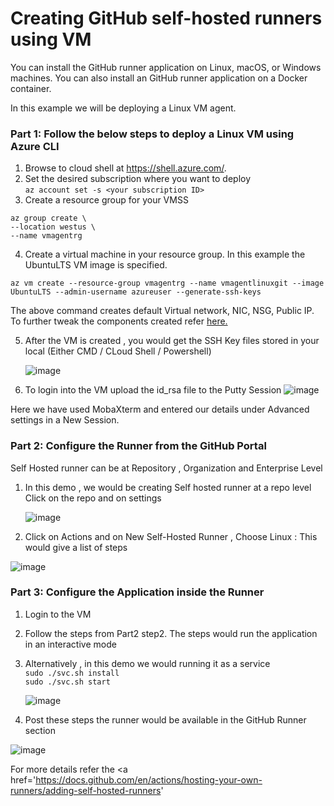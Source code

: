 


# Creating GitHub self-hosted runners using VM

You can install the GitHub runner application on Linux, macOS, or Windows machines. You can also install an  GitHub runner application on a Docker container.

In this example we will be deploying a Linux VM agent.

### Part 1: Follow the below steps to deploy a Linux VM  using Azure CLI

1) Browse to cloud shell at https://shell.azure.com/.
2) Set the desired subscription where you want to deploy </br>
`az account set -s <your subscription ID>`
3) Create a resource group for your VMSS </br>
```
az group create \
--location westus \
--name vmagentrg
```
4) Create a virtual machine in your resource group. In this example the UbuntuLTS VM image is specified.</br>
```
az vm create --resource-group vmagentrg --name vmagentlinuxgit --image UbuntuLTS --admin-username azureuser --generate-ssh-keys
```
The above command creates  default Virtual network, NIC, NSG, Public IP.
To further tweak the components created refer <a href='https://docs.microsoft.com/en-us/azure/virtual-machines/linux/quick-create-cli'>here.</a>

5) After the VM is created , you would get the SSH Key files stored in your local (Either CMD / CLoud Shell / Powershell) 

     ![image](https://user-images.githubusercontent.com/94544313/153742532-5c49040b-5f74-43e3-85cd-f24dd8ca876d.png)
     
6) To login into the VM upload the id_rsa file to the Putty Session
     ![image](https://user-images.githubusercontent.com/94544313/153747721-73f4458e-7e09-4f28-a967-e3607ed2ed6e.png)
     
Here we have used MobaXterm and entered our details under Advanced settings in a New Session.

### Part 2: Configure the Runner from the GitHub Portal
 Self Hosted runner can be at Repository , Organization and Enterprise Level
 1) In this demo , we would be creating Self hosted runner at a repo level </br>
    Click on the repo and on settings
    
    ![image](https://user-images.githubusercontent.com/94544313/153846106-35cc3619-b1e9-46d4-86a0-94a2f332e9e3.png)
 
 2) Click on Actions and on New Self-Hosted Runner , Choose Linux : This would give a list of steps

   ![image](https://user-images.githubusercontent.com/94544313/153846629-8e376f5b-9285-4bac-a4f5-359cc6ace8f4.png)  
 
 ### Part 3: Configure the Application inside the Runner
 
 1) Login to the VM
 2) Follow the steps from Part2 step2. The steps would run the application in an interactive mode</br>
 3) Alternatively , in this demo we would running it as a service </br>
   `sudo ./svc.sh install` </br>
   `sudo ./svc.sh start` </br>
   
     ![image](https://user-images.githubusercontent.com/94544313/153847551-47ac2657-cbbb-4c58-a22c-fc55cc9f9dd4.png)
     
 4) Post these steps the runner would be available in the GitHub Runner section

 ![image](https://user-images.githubusercontent.com/94544313/153847748-651d411c-5f4d-4c18-9bfa-122edc4bc5e7.png)   
  

For more details refer the <a href='</a>https://docs.github.com/en/actions/hosting-your-own-runners/adding-self-hosted-runners</a>'





